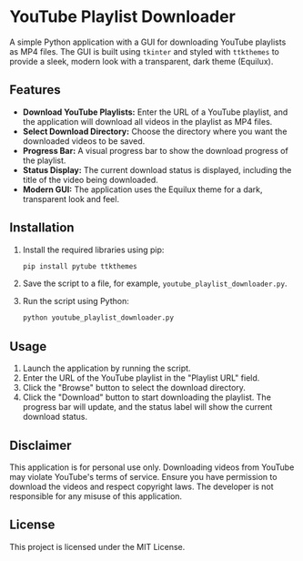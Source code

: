 # YouTube Playlist Downloader

A simple Python application with a GUI for downloading YouTube playlists as MP4 files. The GUI is built using `tkinter` and styled with `ttkthemes` to provide a sleek, modern look with a transparent, dark theme (Equilux).

## Features

- **Download YouTube Playlists:** Enter the URL of a YouTube playlist, and the application will download all videos in the playlist as MP4 files.
- **Select Download Directory:** Choose the directory where you want the downloaded videos to be saved.
- **Progress Bar:** A visual progress bar to show the download progress of the playlist.
- **Status Display:** The current download status is displayed, including the title of the video being downloaded.
- **Modern GUI:** The application uses the Equilux theme for a dark, transparent look and feel.

## Installation

1. Install the required libraries using pip:

    ```bash
    pip install pytube ttkthemes
    ```

2. Save the script to a file, for example, `youtube_playlist_downloader.py`.

3. Run the script using Python:

    ```bash
    python youtube_playlist_downloader.py
    ```

## Usage

1. Launch the application by running the script.
2. Enter the URL of the YouTube playlist in the "Playlist URL" field.
3. Click the "Browse" button to select the download directory.
4. Click the "Download" button to start downloading the playlist. The progress bar will update, and the status label will show the current download status.

## Disclaimer

This application is for personal use only. Downloading videos from YouTube may violate YouTube's terms of service. Ensure you have permission to download the videos and respect copyright laws. The developer is not responsible for any misuse of this application.

## License

This project is licensed under the MIT License.